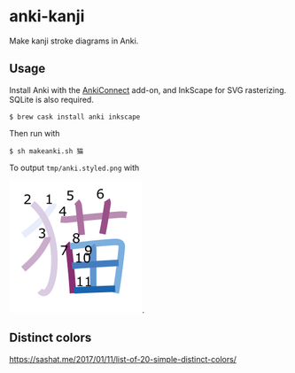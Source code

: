 # anki-kanji
Make kanji stroke diagrams in Anki.

## Usage
Install Anki with the [AnkiConnect](https://ankiweb.net/shared/info/2055492159) add-on, and InkScape for SVG rasterizing. SQLite is also required.

    $ brew cask install anki inkscape

Then run with

    $ sh makeanki.sh 猫

To output `tmp/anki.styled.png` with

![cat](neko.png).

## Distinct colors
https://sashat.me/2017/01/11/list-of-20-simple-distinct-colors/
